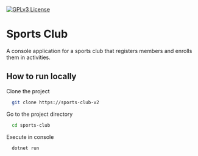 [![GPLv3 License](https://img.shields.io/badge/License-GPL%20v3-yellow.svg)](https://opensource.org/licenses/)

# Sports Club

A console application for a sports club that registers members and enrolls them in activities.

## How to run locally

Clone the project

```bash
  git clone https://sports-club-v2
```

Go to the project directory

```bash
  cd sports-club
```

Execute in console

```bash
  dotnet run
```
